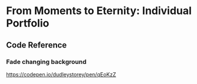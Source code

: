 # From Moments to Eternity: Individual Portfolio #

## Code Reference ##
### Fade changing background ###
https://codepen.io/dudleystorey/pen/qEoKzZ 
